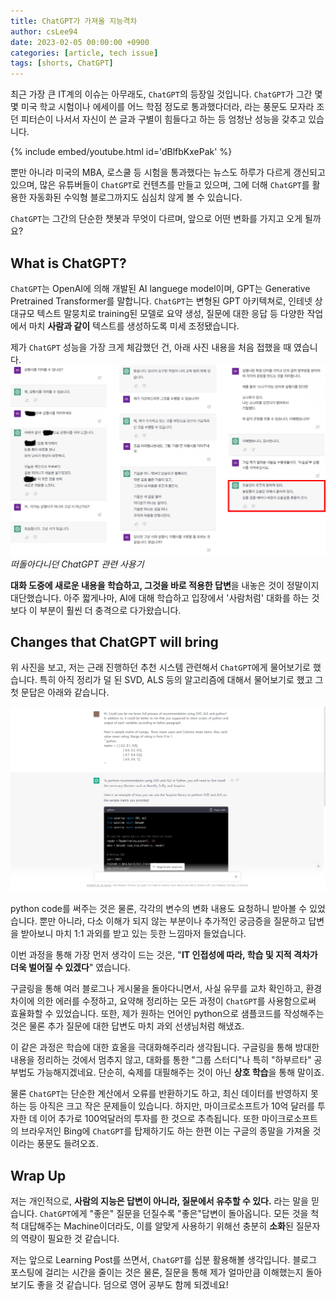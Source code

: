 ```yaml
---
title: ChatGPT가 가져올 지능격차
author: csLee94
date: 2023-02-05 00:00:00 +0900
categories: [article, tech issue]
tags: [shorts, ChatGPT]
---
```


최근 가장 큰 IT계의 이슈는 아무래도, `ChatGPT`의 등장일 것입니다. `ChatGPT`가 그간 몇몇 미국 학교 시험이나 에세이를 어느 학점 정도로 통과했다더라, 라는 풍문도 모자라 조던 피터슨이 나서서 자신이 쓴 글과 구별이 힘들다고 하는 등 엄청난 성능을 갖추고 있습니다.

{% include embed/youtube.html id='dBlfbKxePak' %}

뿐만 아니라 미국의 MBA, 로스쿨 등 시험을 통과했다는 뉴스도 하루가 다르게 갱신되고 있으며, 많은 유튜버들이 `ChatGPT`로 컨텐츠를 만들고 있으며, 그에 더해 `ChatGPT`를 활용한 자동화된 수익형 블로그까지도 심심치 않게 볼 수 있습니다.

`ChatGPT`는 그간의 단순한 챗봇과 무엇이 다르며, 앞으로 어떤 변화를 가지고 오게 될까요?

## What is ChatGPT?
`ChatGPT`는 OpenAI에 의해 개발된 AI languege model이며, GPT는 Generative Pretrained Transformer를 말합니다. `ChatGPT`는 변형된 GPT 아키텍쳐로, 인테넷 상 대규모 텍스트 말뭉치로 training된 모델로 요약 생성, 질문에 대한 응답 등 다양한 작업에서 마치 **사람과 같이** 텍스트를 생성하도록 미세 조정됐습니다.

제가 `ChatGPT` 성능을 가장 크게 체감했던 건, 아래 사진 내용을 처음 접했을 때 였습니다.
![img](/assets/img/others/chatgpt_0.png)
_떠돌아다니던 ChatGPT 관련 사용기_

**대화 도중에 새로운 내용을 학습하고, 그것을 바로 적용한 답변**을 내놓은 것이 정말이지 대단했습니다. 아주 짧게나마, AI에 대해 학습하고 입장에서 '사람처럼' 대화를 하는 것보다 이 부분이 훨씬 더 충격으로 다가왔습니다.

## Changes that ChatGPT will bring
위 사진을 보고, 저는 근래 진행하던 추천 시스템 관련해서 `ChatGPT`에게 물어보기로 했습니다.
특히 아직 정리가 덜 된 SVD, ALS 등의 알고리즘에 대해서 물어보기로 했고 그 첫 문답은 아래와 같습니다.

![img](/assets/img/others/chatgpt_1.png)

python code를 써주는 것은 물론, 각각의 변수의 변화 내용도 요청하니 받아볼 수 있었습니다. 뿐만 아니라, 다소 이해가 되지 않는 부분이나 추가적인 궁금증을 질문하고 답변을 받아보니 마치 1:1 과외를 받고 있는 듯한 느낌마저 들었습니다.

이번 과정을 통해 가장 먼저 생각이 드는 것은, "**IT 인접성에 따라, 학습 및 지적 격차가 더욱 벌어질 수 있겠다**" 였습니다. 

구글링을 통해 여러 블로그나 게시물을 돌아다니면서, 사실 유무를 교차 확인하고, 환경차이에 의한 에러를 수정하고, 요약해 정리하는 모든 과정이 `ChatGPT`를 사용함으로써 효율화할 수 있었습니다. 또한, 제가 원하는 언어인 python으로 샘플코드를 작성해주는 것은 물론 추가 질문에 대한 답변도 마치 과외 선생님처럼 해냈죠.

이 같은 과정은 학습에 대한 효올을 극대화해주리라 생각됩니다. 구글링을 통해 방대한 내용을 정리하는 것에서 멈추지 않고, 대화를 통한 "그룹 스터디"나 특히 "하부르타" 공부법도 가능해지겠네요.  단순히, 숙제를 대필해주는 것이 아닌 **상호 학습**을 통해 말이죠. 

물론 `ChatGPT`는 단순한 계산에서 오류를 반환하기도 하고, 최신 데이터를 반영하지 못하는 등 아직은 크고 작은 문제들이 있습니다. 하지만, 마이크로소프트가 10억 달러를 투자한 데 이어 추가로 100억달러의 투자를 한 것으로 추측됩니다. 또한 마이크로소프트의 브라우저인 Bing에 `ChatGPT`를 탑제하기도 하는 한편 이는 구글의 종말을 가져올 것이라는 풍문도 들려오죠.

## Wrap Up

저는 개인적으로, **사람의 지능은 답변이 아니라, 질문에서 유추할 수 있다.** 라는 말을 믿습니다. `ChatGPT`에게 "좋은" 질문을 던질수록 "좋은"답변이 돌아옵니다. 모든 것을 척척 대답해주는 Machine이더라도, 이를 알맞게 사용하기 위해선 충분히 **소화**된 질문자의 역량이 필요한 것 같습니다.

저는 앞으로 Learning Post를 쓰면서, `ChatGPT`를 십분 활용해볼 생각입니다. 블로그 포스팅에 걸리는 시간을 줄이는 것은 물론, 질문을 통해 제가 얼마만큼 이해했는지 돌아보기도 좋을 것 같습니다. 덤으로 영어 공부도 함께 되겠네요!